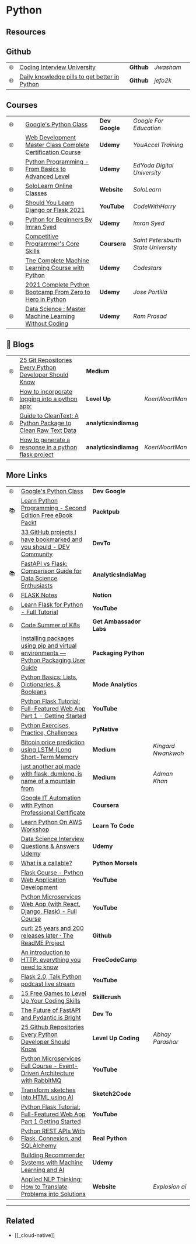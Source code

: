 # Python

## **Resources**

## Github

|     |                                                                                                                                                            |            |           |     |
| --- | ---------------------------------------------------------------------------------------------------------------------------------------------------------- | ---------- | --------- | --- |
| 🌐  | [Coding Interview University](https://github.com/jwasham/coding-interview-university?fbclid=IwAR031SuIcbhYI3lsJIsay6u_sDPaeCaaB8bGaiznN5RxcqJI7WCEDwkvwDg) | **Github** | _Jwasham_ |
| 🌐  | [Daily knowledge pills to get better in Python](https://github.com/jefo2k/python-daily-pills)                                                              | **Github** | _jefo2k_  |

## Courses

|     |     |                                                                                                                                                                                                                                                                                                    |                |                                      |
| --- | --- | -------------------------------------------------------------------------------------------------------------------------------------------------------------------------------------------------------------------------------------------------------------------------------------------------- | -------------- | ------------------------------------ |
| 🌐  |     | [Google's Python Class](https://developers.google.com/edu/python/?hl=en)                                                                                                                                                                                                                           | **Dev Google** | _Google For Education_               |
| 🌐  |     | [Web Development Master Class Complete Certification Course](https://www.udemy.com/course/web-development-masterclass-complete-certificate-course/?couponCode=YOUACCEL49269)                                                                                                                       | **Udemy**      | _YouAccel Training_                  |
| 🌐  |     | [Python Programming - From Basics to Advanced Level](https://www.udemy.com/course/python-programming-beginner-to-advanced/?ranMID=39197&ranEAID=%2F7fFXpljNdk&ranSiteID=_7fFXpljNdk-rorvNtWbidTez5YGtKtQaQ&utm_source=aff-campaign&utm_medium=udemyads&LSNPUBID=%2F7fFXpljNdk&couponCode=FREEJUN2) | **Udemy**      | _EdYoda Digital University_          |
| 🌐  |     | [SoloLearn Online Classes](https://www.sololearn.com/home)                                                                                                                                                                                                                                         | **Website**    | _SoloLearn_                          |
| 🌐  |     | [Should You Learn Django or Flask 2021](https://www.youtube.com/watch?v=FW1LOP09RM8)                                                                                                                                                                                                               | **YouTube**    | _CodeWithHarry_                      |
| 🌐  |     | [Python for Beginners By Imran Syed](https://www.coursera.org/learn/ibm-containers-docker-kubernetes-openshift)                                                                                                                                                                                    | **Udemy**      | _Imran Syed_                         |
| 🌐  |     | [Competitive Programmer's Core Skills](https://www.coursera.org/learn/competitive-programming-core-skills)                                                                                                                                                                                         | **Coursera**   | _Saint Petersburth State University_ |
| 🌐  |     | [The Complete Machine Learning Course with Python](https://www.udemy.com/course/machine-learning-course-with-python/?ranMID=39197&ranEAID=At6Vw*QceKk&ranSiteID=At6Vw.QceKk-AthbjHIIzaWgJw4hwhKdbw&LSNPUBID=At6Vw*QceKk&utm_source=aff-campaign&utm_medium=udemyads)                               | **Udemy**      | _Codestars_                          |
| 🌐  |     | [2021 Complete Python Bootcamp From Zero to Hero in Python](https://www.udemy.com/course/complete-python-bootcamp/?ranMID=39197&ranEAID=At6Vw*QceKk&ranSiteID=At6Vw.QceKk-2wz8mhH7LSiCgDXnO9oe.w&LSNPUBID=At6Vw*QceKk&utm_source=aff-campaign&utm_medium=udemyads)                                 | **Udemy**      | _Jose Portilla_                      |
| 🌐  |     | [Data Science : Master Machine Learning Without Coding](https://www.udemy.com/course/hands-on-machine-learning-without-writing-code/?ranMID=39197&ranEAID=At6Vw*QceKk&ranSiteID=At6Vw.QceKk-q.mYx_zj2g3S3SQhm5zxyw&LSNPUBID=At6Vw*QceKk&utm_source=aff-campaign&utm_medium=udemyads)               | **Udemy**      | _Ram Prasad_                         |

## 📝 Blogs

|     |                                                                                                                                                          |                       |                |
| --- | -------------------------------------------------------------------------------------------------------------------------------------------------------- | --------------------- | -------------- |
| 🌐  | [25 Git Repositories Every Python Developer Should Know](https://link.medium.com/jgt5M1xp8gb)                                                            | **Medium**            |
| 🌐  | [How to incorporate logging into a python app:](https://levelup.gitconnected.com/tutorial-on-python-logging-ac5f21e0a00)                                 | **Level Up**          | _KoenWoortMan_ |
| 🌐  | [Guide to CleanText: A Python Package to Clean Raw Text Data](https://analyticsindiamag.com/guide-to-cleantext-a-python-package-to-clean-raw-text-data/) | **analyticsindiamag** |
| 🌐  | [How to generate a response in a python flask project](https://koenwoortman.com/python-flask-return-json-response/)                                      | **analyticsindiamag** | _KoenWoortMan_ |

## More Links

|     |                                                                                                                                                                              |                         |                    |
| --- | ---------------------------------------------------------------------------------------------------------------------------------------------------------------------------- | ----------------------- | ------------------ |
| 🌐  | [Google's Python Class](https://developers.google.com/edu/python/?hl=en)                                                                                                     | **Dev Google**          |                    |
| 📚  | [Learn Python Programming - Second Edition Free eBook Packt](https://www.packtpub.com/free-ebook/learn-python-programming-second-edition/9781788996662)                      | **Packtpub**            |                    |
| 🌐  | [33 GitHub projects I have bookmarked and you should - DEV Community](https://dev.to/devdefinitive/33-github-projects-i-have-bookmarked-and-you-should-298o)                 | **DevTo**               |                    |
| 📚  | [FastAPI vs Flask: Comparison Guide for Data Science Enthusiasts](https://analyticsindiamag.com/fastapi-vs-flask-comparison-guide-for-data-science-enthusiasts/)             | **AnalyticsIndiaMag**   |                    |
| 🌐  | [FLASK Notes](https://www.notion.so/FLASK-Notes-550ca32db66d4f8999ac94ac1df78674)                                                                                            | **Notion**              |
| 🌐  | [Learn Flask for Python - Full Tutorial](https://www.youtube.com/watch?v=Z1RJmh_OqeA&t=883s)                                                                                 | **YouTube**             |                    |
| 🌐  | [Code Summer of K8s](https://www.getambassador.io/summer-of-k8s/code/#month1-challenges)                                                                                     | **Get Ambassador Labs** |                    |
| 🌐  | [Installing packages using pip and virtual environments — Python Packaging User Guide](https://packaging.python.org/guides/installing-using-pip-and-virtual-environments/)   | **Packaging Python**    |
| 🌐  | [Python Basics: Lists, Dictionaries, & Booleans](https://mode.com/python-tutorial/python-basics/)                                                                            | **Mode Analytics**      |
| 🌐  | [Python Flask Tutorial: Full-Featured Web App Part 1 - Getting Started](https://www.youtube.com/watch?v=MwZwr5Tvyxo)                                                         | **YouTube**             |
| 🌐  | [Python Exercises, Practice, Challenges](https://pynative.com/python-exercises-with-solutions/)                                                                              | **PyNative**            |
| 🌐  | [Bitcoin price prediction using LSTM (Long Short-Term Memory](https://kingard-nwankwoh01.medium.com/bitcoin-price-prediction-using-lstm-long-short-term-memory-b6bfe1aa14ef) | **Medium**              | _Kingard Nwankwoh_ |
| 🌐  | [just another api made with flask. dumlong, is name of a mountain from](https://medium.com/@khanadnanxyz/just-another-api-made-with-flask-e7fe57145b31)                      | **Medium**              | _Adman Khan_       |
| 🌐  | [Google IT Automation with Python Professional Certificate](https://www.coursera.org/professional-certificates/google-it-automation)                                         | **Coursera**            |
| 🌐  | [Learn Python On AWS Workshop](https://learn-to-code.workshop.aws/)                                                                                                          | **Learn To Code**       |
| 🌐  | [Data Science Interview Questions & Answers Udemy](https://www.udemy.com/course/data-science-interview-questions-and-answers/?couponCode=DS_INTERVIEW_UPLATZ)                | **Udemy**               |
| 🌐  | [What is a callable?](https://www.pythonmorsels.com/topics/callables/)                                                                                                       | **Python Morsels**      |
| 🌐  | [Flask Course - Python Web Application Development](https://www.youtube.com/watch?v=Qr4QMBUPxWo)                                                                             | **YouTube**             |
| 🌐  | [Python Microservices Web App (with React, Django, Flask) - Full Course](https://www.youtube.com/watch?v=0iB5IPoTDts)                                                        | **YouTube**             |
| 🌐  | [curl: 25 years and 200 releases later · The ReadME Project](https://github.com/readme/podcast/curl-25-years)                                                                | **Github**              |
| 🌐  | [An introduction to HTTP: everything you need to know](https://www.freecodecamp.org/news/http-and-everything-you-need-to-know-about-it/)                                     | **FreeCodeCamp**        |
| 🌐  | [Flask 2.0, Talk Python podcast live stream](https://www.youtube.com/watch?v=G54QyX_lWo8)                                                                                    | **YouTube**             |
| 🌐  | [15 Free Games to Level Up Your Coding Skills](https://skillcrush.com/blog/free-coding-games/)                                                                               | **Skillcrush**          |
| 🌐  | [The Future of FastAPI and Pydantic is Bright](https://dev.to/tiangolo/the-future-of-fastapi-and-pydantic-is-bright-3pbm)                                                    | **Dev To**              |
| 🌐  | [25 Github Repositories Every Python Developer Should Know](https://levelup.gitconnected.com/25-github-repositories-every-python-developer-should-know-ac848f6aa1fe)         | **Level Up Coding**     | _Abhay Parashar_   |
| 🌐  | [Python Microservices Full Course - Event-Driven Architecture with RabbitMQ](https://www.youtube.com/watch?v=ddrucr_aAzA)                                                    | **YouTube**             |
| 🌐  | [Transform sketches into HTML using AI](https://sketch2code.azurewebsites.net/)                                                                                              | **Sketch2Code**         |
| 🌐  | [Python Flask Tutorial: Full-Featured Web App Part 1 Getting Started](https://www.youtube.com/watch?v=MwZwr5Tvyxo)                                                           | **YouTube**             |
| 🌐  | [Python REST APIs With Flask, Connexion, and SQLAlchemy](https://realpython.com/flask-connexion-rest-api/)                                                                   | **Real Python**         |
| 🌐  | [Building Recommender Systems with Machine Learning and AI](https://www.udemy.com/course/building-recommender-systems-with-machine-learning-and-ai/)                         | **Udemy**               |
| 🌐  | [Applied NLP Thinking: How to Translate Problems into Solutions](https://explosion.ai/blog/applied-nlp-thinking)                                                             | **Website**             | _Explosion ai_     |

---

## Related

- [[_cloud-native]]
